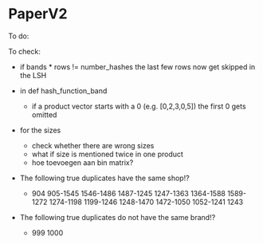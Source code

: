 # PaperV2

To do:

To check:
- if bands * rows != number_hashes the last few rows now get skipped in the LSH
- in def hash_function_band
  - if a product vector starts with a 0 (e.g. [0,2,3,0,5]) the first 0 gets omitted
- for the sizes
  - check whether there are wrong sizes
  - what if size is mentioned twice in one product
  - hoe toevoegen aan bin matrix?

- The following true duplicates have the same shop!?
  - 904 905-1545 1546-1486 1487-1245 1247-1363 1364-1588 1589-1272 1274-1198 1199-1246 1248-1470 1472-1050 1052-1241 1243
- The following true duplicates do not have the same brand!?
  - 999 1000
